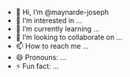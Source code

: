 - 👋 Hi, I’m @maynarde-joseph
- 👀 I’m interested in ...
- 🌱 I’m currently learning ...
- 💞️ I’m looking to collaborate on ...
- 📫 How to reach me ...
- 😄 Pronouns: ...
- ⚡ Fun fact: ...

<!---
maynarde-joseph/maynarde-joseph is a ✨ special ✨ repository because its `README.md` (this file) appears on your GitHub profile.
You can click the Preview link to take a look at your changes.
--->
